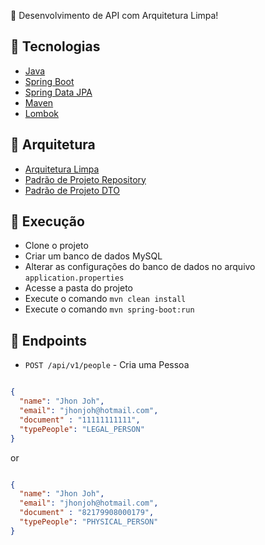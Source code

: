 🚀 Desenvolvimento de API com Arquitetura Limpa!

## 🚀 Tecnologias
- [Java](https://www.java.com/pt-BR/)
- [Spring Boot](https://spring.io/projects/spring-boot)
- [Spring Data JPA](https://spring.io/projects/spring-data-jpa)
- [Maven](https://maven.apache.org/)
- [Lombok](https://projectlombok.org/)


## 🚀 Arquitetura
- [Arquitetura Limpa](https://blog.cleancoder.com/uncle-bob/2012/08/13/the-clean-architecture.html)
- [Padrão de Projeto Repository](https://martinfowler.com/eaaCatalog/repository.html)
- [Padrão de Projeto DTO](https://martinfowler.com/eaaCatalog/dataTransferObject.html)


## 🚀 Execução

- Clone o projeto
- Criar um banco de dados MySQL
- Alterar as configurações do banco de dados no arquivo `application.properties`
- Acesse a pasta do projeto
- Execute o comando `mvn clean install`
- Execute o comando `mvn spring-boot:run`


## 🚀 Endpoints

- ` POST /api/v1/people ` - Cria uma Pessoa

```json

{
  "name": "Jhon Joh",
  "email": "jhonjoh@hotmail.com",
  "document" : "11111111111",
  "typePeople": "LEGAL_PERSON"
}
```
or

```json

{
  "name": "Jhon Joh",
  "email": "jhonjoh@hotmail.com",
  "document" : "82179908000179",
  "typePeople": "PHYSICAL_PERSON"
}
```
